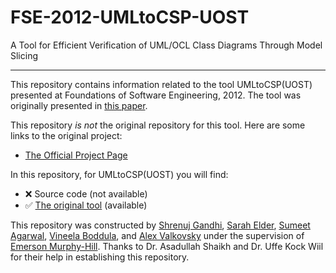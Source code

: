 # FSE-2012-UMLtoCSP-UOST
A Tool for Efficient Verification of UML/OCL Class Diagrams Through Model Slicing

***

This repository contains information related to the tool UMLtoCSP(UOST) presented at Foundations of Software Engineering, 2012. The tool was originally presented in [this paper](http://dl.acm.org/citation.cfm?id=2393596.2393639&coll=DL&dl=GUIDE&CFID=544907474&CFTOKEN=96283854).

This repository _is not_ the original repository for this tool. Here are some links to the original project:
* [The Official Project Page](http://asadshaikh.com/UMLtoCSP_UOST/)

In this repository, for UMLtoCSP(UOST) you will find:
* :x: Source code (not available)
* :white_check_mark: [The original tool](http://asadshaikh.com/UMLtoCSP_UOST/download.html) (available)

This repository was constructed by [Shrenuj Gandhi](https://github.com/shrenujgandhi), [Sarah Elder](https://github.com/seelder), [Sumeet Agarwal](https://github.com/sumeet29), [Vineela Boddula](https://github.com/boddulavineela), and [Alex Valkovsky](https://github.com/avalkovsky) under the supervision of [Emerson Murphy-Hill](https://github.com/CaptainEmerson). Thanks to Dr. Asadullah Shaikh and Dr. Uffe Kock Wiil for their help in establishing this repository.

